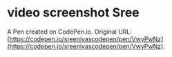 # video screenshot Sree

A Pen created on CodePen.io. Original URL: [https://codepen.io/sreenivascodepen/pen/VwyPwNz](https://codepen.io/sreenivascodepen/pen/VwyPwNz).


